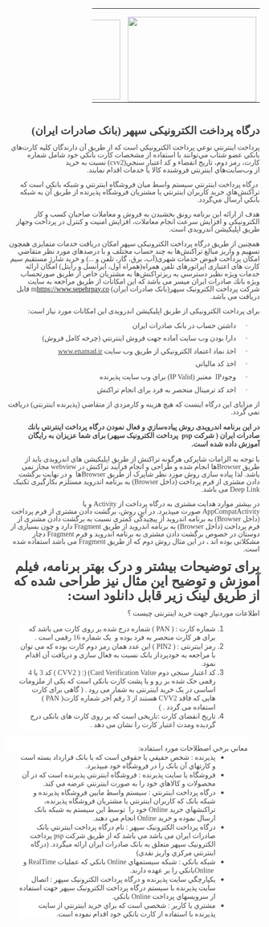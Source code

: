 <html>

<head>
<meta http-equiv=Content-Type content="text/html; charset=utf-8">
<meta name=Generator content="Microsoft Word 15 (filtered)">

</head>

<body lang=EN-US link="#0563C1" vlink="#954F72" style='word-wrap:break-word'>

<div dir"rtl"> 
<div class=WordSection1>

<div align=right>

<table class=MsoTableGrid dir=rtl border=0 cellspacing=0 cellpadding=0
 width=334 style='width:250.8pt;border-collapse:collapse;border:none'>
 <tr style='height:90.0pt; border: none;'>
  <td width=256 style='width:117.05pt; padding:
  0cm 5.4pt 0cm 5.4pt;height:90.0pt border: none;'>
  <p class=MsoNormal align=center dir=RTL style='margin-bottom:0cm;text-align:
  center;line-height:normal;direction:rtl;unicode-bidi:embed'><span dir=LTR
  style='font-size:10.5pt;font-family:IRANSans;color:#444444'><img width=256
  height=170 id="Picture 1"
  src="https://user-images.githubusercontent.com/10990724/135032897-8e6e2171-10f8-4737-97d3-90ddd617252d.jpg"></span></p>
  </td>
  <td width=178 style='width:133.75pt;border-right:
  none;padding:0cm 5.4pt 0cm 5.4pt;height:90.0pt border: none;'>
  <p class=MsoNormal align=center dir=RTL style='margin-bottom:0cm;text-align:
  center;line-height:normal;direction:rtl;unicode-bidi:embed'><span dir=LTR
  style='font-size:10.5pt;font-family:IRANSans;color:#444444'><img width=318
  height=159 id="Picture 2"
  src="https://user-images.githubusercontent.com/10990724/135039067-ddd4a057-7cbe-45af-bb5f-2380d7c6d6bb.png"></span></p>
  </td>
 </tr>
</table>

</div>

<p class=MsoNormal dir=RTL style='text-align:right;direction:rtl;unicode-bidi:
embed'><span dir=LTR style='font-size:10.5pt;line-height:107%;font-family:IRANSans;
color:#444444'>&nbsp;</span></p>

<p class=MsoNormal dir=RTL style='text-align:right;direction:rtl;unicode-bidi:
embed'><b><span lang=FA style='font-size:16.0pt;line-height:107%;font-family:
IRANSans;color:#444444'>درگاه پرداخت الکترونیکی سپهر (بانک صادرات ایران)</span></b></p>

<p class=MsoNormal dir=RTL style='text-align:right;direction:rtl;unicode-bidi:
embed'><span lang=AR-SA style='font-size:10.5pt;line-height:107%;font-family:
IRANSans;color:#444444'>پرداخت</span><span lang=AR-SA style='font-size:10.5pt;
line-height:107%;font-family:"Cambria",serif;color:#444444'>&nbsp;</span><span
lang=AR-SA style='font-size:10.5pt;line-height:107%;font-family:IRANSans;
color:#444444'>اينترنتي</span><span lang=AR-SA style='font-size:10.5pt;
line-height:107%;font-family:"Cambria",serif;color:#444444'>&nbsp;</span><span
lang=AR-SA style='font-size:10.5pt;line-height:107%;font-family:IRANSans;
color:#444444'>نوعي</span><span lang=AR-SA style='font-size:10.5pt;line-height:
107%;font-family:"Cambria",serif;color:#444444'>&nbsp;</span><span lang=AR-SA
style='font-size:10.5pt;line-height:107%;font-family:IRANSans;color:#444444'>پرداخت</span><span
lang=AR-SA style='font-size:10.5pt;line-height:107%;font-family:"Cambria",serif;
color:#444444'>&nbsp;</span><span lang=AR-SA style='font-size:10.5pt;
line-height:107%;font-family:IRANSans;color:#444444'>الكترونيكي</span><span
lang=AR-SA style='font-size:10.5pt;line-height:107%;font-family:"Cambria",serif;
color:#444444'>&nbsp;</span><span lang=AR-SA style='font-size:10.5pt;
line-height:107%;font-family:IRANSans;color:#444444'>است</span><span
lang=AR-SA style='font-size:10.5pt;line-height:107%;font-family:"Cambria",serif;
color:#444444'>&nbsp;</span><span lang=AR-SA style='font-size:10.5pt;
line-height:107%;font-family:IRANSans;color:#444444'>كه از طريق آن دارندگان كليه
كارت‌هاي بانكي عضو</span><span lang=AR-SA style='font-size:10.5pt;line-height:
107%;font-family:"Cambria",serif;color:#444444'>&nbsp;</span><span lang=AR-SA
style='font-size:10.5pt;line-height:107%;font-family:IRANSans;color:#444444'>شتاب
مي‌توانند با</span><span lang=AR-SA style='font-size:10.5pt;line-height:107%;
font-family:"Cambria",serif;color:#444444'>&nbsp;</span><span lang=AR-SA
style='font-size:10.5pt;line-height:107%;font-family:IRANSans;color:#444444'>استفاده
از مشخصات كارت بانكي خود شامل شماره كارت،</span><span lang=AR-SA
style='font-size:10.5pt;line-height:107%;font-family:"Cambria",serif;
color:#444444'>&nbsp;</span><span lang=AR-SA style='font-size:10.5pt;
line-height:107%;font-family:IRANSans;color:#444444'>رمز دوم،</span><span
lang=AR-SA style='font-size:10.5pt;line-height:107%;font-family:"Cambria",serif;
color:#444444'>&nbsp;</span><span lang=AR-SA style='font-size:10.5pt;
line-height:107%;font-family:IRANSans;color:#444444'>تاريخ انقضاء</span><span
lang=AR-SA style='font-size:10.5pt;line-height:107%;font-family:"Cambria",serif;
color:#444444'>&nbsp;</span><span lang=AR-SA style='font-size:10.5pt;
line-height:107%;font-family:IRANSans;color:#444444'>و</span><span lang=AR-SA
style='font-size:10.5pt;line-height:107%;font-family:"Cambria",serif;
color:#444444'>&nbsp;</span><span lang=AR-SA style='font-size:10.5pt;
line-height:107%;font-family:IRANSans;color:#444444'>كد اعتبار سنجي(</span><span
dir=LTR style='font-size:10.5pt;line-height:107%;font-family:"Cambria",serif;
color:#444444'>cvv2</span><span dir=RTL></span><span lang=AR-SA
style='font-size:10.5pt;line-height:107%;font-family:IRANSans;color:#444444'><span
dir=RTL></span>) نسبت</span><span lang=AR-SA style='font-size:10.5pt;
line-height:107%;font-family:"Cambria",serif;color:#444444'>&nbsp;</span><span
lang=AR-SA style='font-size:10.5pt;line-height:107%;font-family:IRANSans;
color:#444444'>به</span><span lang=AR-SA style='font-size:10.5pt;line-height:
107%;font-family:"Cambria",serif;color:#444444'>&nbsp;</span><span lang=AR-SA
style='font-size:10.5pt;line-height:107%;font-family:IRANSans;color:#444444'>خريد
از</span><span lang=AR-SA style='font-size:10.5pt;line-height:107%;font-family:
"Cambria",serif;color:#444444'>&nbsp;</span><span lang=AR-SA style='font-size:
10.5pt;line-height:107%;font-family:IRANSans;color:#444444'>وب‌سايت‌هاي</span><span
lang=AR-SA style='font-size:10.5pt;line-height:107%;font-family:"Cambria",serif;
color:#444444'>&nbsp;</span><span lang=AR-SA style='font-size:10.5pt;
line-height:107%;font-family:IRANSans;color:#444444'>اينترنتي</span><span
lang=AR-SA style='font-size:10.5pt;line-height:107%;font-family:"Cambria",serif;
color:#444444'>&nbsp;</span><span lang=AR-SA style='font-size:10.5pt;
line-height:107%;font-family:IRANSans;color:#444444'>فروشنده كالا يا خدمات
اقدام نمايند.</span></p>

<p class=MsoNormal dir=RTL style='text-align:right;direction:rtl;unicode-bidi:
embed'><span lang=AR-SA style='font-size:10.5pt;line-height:107%;font-family:
"Cambria",serif;color:#444444'>&nbsp;</span><span lang=AR-SA style='font-size:
10.5pt;line-height:107%;font-family:IRANSans;color:#444444'>درگاه</span><span
lang=AR-SA style='font-size:10.5pt;line-height:107%;font-family:"Cambria",serif;
color:#444444'>&nbsp;</span><span lang=AR-SA style='font-size:10.5pt;
line-height:107%;font-family:IRANSans;color:#444444'>پرداخت اينترنتي</span><span
lang=AR-SA style='font-size:10.5pt;line-height:107%;font-family:"Cambria",serif;
color:#444444'>&nbsp;</span><span lang=AR-SA style='font-size:10.5pt;
line-height:107%;font-family:IRANSans;color:#444444'>سيستم</span><span
lang=AR-SA style='font-size:10.5pt;line-height:107%;font-family:"Cambria",serif;
color:#444444'>&nbsp;</span><span lang=AR-SA style='font-size:10.5pt;
line-height:107%;font-family:IRANSans;color:#444444'>واسط ميان فروشگاه</span><span
lang=AR-SA style='font-size:10.5pt;line-height:107%;font-family:"Cambria",serif;
color:#444444'>&nbsp;</span><span lang=AR-SA style='font-size:10.5pt;
line-height:107%;font-family:IRANSans;color:#444444'>اينترنتي</span><span
lang=AR-SA style='font-size:10.5pt;line-height:107%;font-family:"Cambria",serif;
color:#444444'>&nbsp;</span><span lang=AR-SA style='font-size:10.5pt;
line-height:107%;font-family:IRANSans;color:#444444'>و</span><span lang=AR-SA
style='font-size:10.5pt;line-height:107%;font-family:"Cambria",serif;
color:#444444'>&nbsp;</span><span lang=AR-SA style='font-size:10.5pt;
line-height:107%;font-family:IRANSans;color:#444444'>شبكه بانكي</span><span
lang=AR-SA style='font-size:10.5pt;line-height:107%;font-family:"Cambria",serif;
color:#444444'>&nbsp;</span><span lang=AR-SA style='font-size:10.5pt;
line-height:107%;font-family:IRANSans;color:#444444'>است</span><span
lang=AR-SA style='font-size:10.5pt;line-height:107%;font-family:"Cambria",serif;
color:#444444'>&nbsp;</span><span lang=AR-SA style='font-size:10.5pt;
line-height:107%;font-family:IRANSans;color:#444444'>كه تراكنش‌هاي خريد كاربران</span><span
lang=AR-SA style='font-size:10.5pt;line-height:107%;font-family:"Cambria",serif;
color:#444444'>&nbsp;</span><span lang=AR-SA style='font-size:10.5pt;
line-height:107%;font-family:IRANSans;color:#444444'>اينترنتي</span><span
lang=AR-SA style='font-size:10.5pt;line-height:107%;font-family:"Cambria",serif;
color:#444444'>&nbsp;</span><span lang=AR-SA style='font-size:10.5pt;
line-height:107%;font-family:IRANSans;color:#444444'>يا مشتريان فروشگاه پذيرنده
از طريق آن</span><span lang=AR-SA style='font-size:10.5pt;line-height:107%;
font-family:"Cambria",serif;color:#444444'>&nbsp;</span><span lang=AR-SA
style='font-size:10.5pt;line-height:107%;font-family:IRANSans;color:#444444'>به</span><span
lang=AR-SA style='font-size:10.5pt;line-height:107%;font-family:"Cambria",serif;
color:#444444'>&nbsp;</span><span lang=AR-SA style='font-size:10.5pt;
line-height:107%;font-family:IRANSans;color:#444444'>شبكه بانكي ارسال مي‌گردد</span><span
dir=LTR></span><span dir=LTR style='font-size:10.5pt;line-height:107%;
font-family:IRANSans;color:#444444'><span dir=LTR></span>.</span></p>

<p class=MsoNormal dir=RTL style='text-align:right;direction:rtl;unicode-bidi:
embed'><span lang=AR-SA style='font-size:10.5pt;line-height:107%;font-family:
IRANSans;color:#444444'>هدف از ارائه این برنامه رونق بخشيدن به فروش و معاملات صاحبان
کسب و کار الکترونیکی و افزايش سرعت انجام معاملات، افزايش امنيت و كنترل در
پرداخت وجه</span><span lang=AR-SA style='font-size:10.5pt;line-height:107%;
font-family:"Times New Roman",serif;color:#444444'>​</span><span lang=AR-SA
style='font-size:10.5pt;line-height:107%;font-family:IRANSans;color:#444444'>
از طریق اپلیکیشن اندرویدی است.</span></p>

<p class=MsoNormal dir=RTL style='text-align:right;direction:rtl;unicode-bidi:
embed'><span lang=AR-SA style='font-size:10.5pt;line-height:107%;font-family:
IRANSans;color:#444444'>همچنین از طریق درگاه پرداخت الکترونیکی سپهر امكان
دریافت خدمات متمایزی همچون تسهيم و واريز مبالغ تراكنش‌ها به چند حساب مختلف و با
درصدهاي مورد نظر متقاضي امکان پرداخت قبوض خدمات شهری(آب، برق، گاز، تلفن و ...)
و خرید شارژ مستقیم سیم کارت های اعتباری اپراتورهای تلفن همراه(همراه اول،
ایرانسل و رایتل) امكان ارائه خدمات ويژه نظير دسترسي به ريزتراكنش‌ها به مشتريان
خاص از طريق صورتحساب ويژه بانك صادرات ايران میسر می باشد که این امکانات از طریق
مراجعه به سایت شرکت پرداخت الکترونیک سپهر(بانک صادرات ایران) </span><span
style='font-size:10.5pt;line-height:107%;font-family:IRANSans;color:#444444'><a
href="https://www.sepehrpay.co"><span dir=LTR>https://www.sepehrpay.co</span></a></span><span
dir=LTR style='font-size:10.5pt;line-height:107%;font-family:"Cambria",serif;
color:#444444'>m</span><span dir=RTL></span><span style='font-size:10.5pt;
line-height:107%;font-family:IRANSans;color:#444444'><span dir=RTL></span> <span
lang=AR-SA>قابل دریافت می باشد.</span></span></p>

<p class=MsoNormal dir=RTL style='text-align:right;direction:rtl;unicode-bidi:
embed'><span lang=AR-SA style='font-size:10.5pt;line-height:107%;font-family:
IRANSans;color:#444444'>برای پرداخت الکترونیکی از طریق اپلیکیشن اندرویدی این امکانات
مورد نیاز است:</span></p>

<p class=MsoListParagraphCxSpFirst dir=RTL style='margin-top:0cm;margin-right:
36.0pt;margin-bottom:8.0pt;margin-left:0cm;text-align:right;text-indent:-18.0pt;
direction:rtl;unicode-bidi:embed'><span style='font-size:10.5pt;line-height:
107%;font-family:Symbol;color:#444444'>·<span style='font:7.0pt "Times New Roman"'>&nbsp;&nbsp;&nbsp;&nbsp;&nbsp;&nbsp;&nbsp;
</span></span><span dir=RTL></span><span lang=AR-SA style='font-size:10.5pt;
line-height:107%;font-family:IRANSans;color:#444444'>داشتن حساب در بانک صادرات
ايران</span></p>

<p class=MsoListParagraphCxSpMiddle dir=RTL style='margin-top:0cm;margin-right:
36.0pt;margin-bottom:8.0pt;margin-left:0cm;text-align:right;text-indent:-18.0pt;
direction:rtl;unicode-bidi:embed'><span style='font-size:10.5pt;line-height:
107%;font-family:Symbol;color:#444444'>·<span style='font:7.0pt "Times New Roman"'>&nbsp;&nbsp;&nbsp;&nbsp;&nbsp;&nbsp;&nbsp;
</span></span><span dir=RTL></span><span lang=AR-SA style='font-size:10.5pt;
line-height:107%;font-family:IRANSans;color:#444444'>دارا بودن</span><span
lang=AR-SA style='font-size:10.5pt;line-height:107%;font-family:"Cambria",serif;
color:#444444'>&nbsp;</span><span lang=AR-SA style='font-size:10.5pt;
line-height:107%;font-family:IRANSans;color:#444444'>وب سايت آماده جهت فروش</span><span
lang=AR-SA style='font-size:10.5pt;line-height:107%;font-family:"Cambria",serif;
color:#444444'>&nbsp;</span><span lang=AR-SA style='font-size:10.5pt;
line-height:107%;font-family:IRANSans;color:#444444'>اينترنتي</span><span
lang=AR-SA style='font-size:10.5pt;line-height:107%;font-family:"Cambria",serif;
color:#444444'>&nbsp;</span><span lang=AR-SA style='font-size:10.5pt;
line-height:107%;font-family:IRANSans;color:#444444'>(‌چرخه کامل فروش)</span></p>

<p class=MsoListParagraphCxSpMiddle dir=RTL style='margin-top:0cm;margin-right:
36.0pt;margin-bottom:8.0pt;margin-left:0cm;text-align:right;text-indent:-18.0pt;
direction:rtl;unicode-bidi:embed'><span style='font-size:10.5pt;line-height:
107%;font-family:Symbol;color:#444444'>·<span style='font:7.0pt "Times New Roman"'>&nbsp;&nbsp;&nbsp;&nbsp;&nbsp;&nbsp;&nbsp;
</span></span><span dir=RTL></span><span lang=AR-SA style='font-size:10.5pt;
line-height:107%;font-family:IRANSans;color:#444444'>اخذ نماد اعتماد الکترونيکي
از طريق</span><span lang=AR-SA style='font-size:10.5pt;line-height:107%;
font-family:"Cambria",serif;color:#444444'>&nbsp;</span><span lang=AR-SA
style='font-size:10.5pt;line-height:107%;font-family:IRANSans;color:#444444'>وب
سايت</span><span dir=LTR></span><span lang=AR-SA dir=LTR style='font-size:10.5pt;
line-height:107%;font-family:IRANSans;color:#444444'><span dir=LTR></span> </span><span
dir=LTR><a href="http://www.enamad.ir"><span style='font-size:10.5pt;
line-height:107%;font-family:IRANSans;color:#444444;text-decoration:none'>www.enamad.ir</span></a></span></p>

<p class=MsoListParagraphCxSpMiddle dir=RTL style='margin-top:0cm;margin-right:
36.0pt;margin-bottom:8.0pt;margin-left:0cm;text-align:right;text-indent:-18.0pt;
direction:rtl;unicode-bidi:embed'><span style='font-size:10.5pt;line-height:
107%;font-family:Symbol;color:#444444'>·<span style='font:7.0pt "Times New Roman"'>&nbsp;&nbsp;&nbsp;&nbsp;&nbsp;&nbsp;&nbsp;
</span></span><span dir=RTL></span><span lang=AR-SA style='font-size:10.5pt;
line-height:107%;font-family:IRANSans;color:#444444'>اخذ کد مالیاتی</span></p>

<p class=MsoListParagraphCxSpMiddle dir=RTL style='margin-top:0cm;margin-right:
36.0pt;margin-bottom:8.0pt;margin-left:0cm;text-align:right;text-indent:-18.0pt;
direction:rtl;unicode-bidi:embed'><span style='font-size:10.5pt;line-height:
107%;font-family:Symbol;color:#444444'>·<span style='font:7.0pt "Times New Roman"'>&nbsp;&nbsp;&nbsp;&nbsp;&nbsp;&nbsp;&nbsp;
</span></span><span dir=RTL></span><span lang=AR-SA style='font-size:10.5pt;
line-height:107%;font-family:IRANSans;color:#444444'>وجود</span><span dir=LTR
style='font-size:10.5pt;line-height:107%;font-family:IRANSans;color:#444444'>IP</span><span
dir=LTR style='font-size:10.5pt;line-height:107%;font-family:"Cambria",serif;
color:#444444'>&nbsp;</span><span dir=LTR style='font-size:10.5pt;line-height:
107%;font-family:IRANSans;color:#444444'> </span><span lang=AR-SA
style='font-size:10.5pt;line-height:107%;font-family:IRANSans;color:#444444'>معتبر</span><span
dir=LTR></span><span dir=LTR style='font-size:10.5pt;line-height:107%;
font-family:IRANSans;color:#444444'><span dir=LTR></span> (IP Valid) </span><span
lang=AR-SA style='font-size:10.5pt;line-height:107%;font-family:IRANSans;
color:#444444'>براي</span><span lang=AR-SA style='font-size:10.5pt;line-height:
107%;font-family:"Cambria",serif;color:#444444'>&nbsp;</span><span lang=AR-SA
style='font-size:10.5pt;line-height:107%;font-family:IRANSans;color:#444444'>وب
سايت پذيرنده</span></p>

<p class=MsoListParagraphCxSpLast dir=RTL style='margin-top:0cm;margin-right:
36.0pt;margin-bottom:8.0pt;margin-left:0cm;text-align:right;text-indent:-18.0pt;
direction:rtl;unicode-bidi:embed'><span style='font-size:10.5pt;line-height:
107%;font-family:Symbol;color:#444444'>·<span style='font:7.0pt "Times New Roman"'>&nbsp;&nbsp;&nbsp;&nbsp;&nbsp;&nbsp;&nbsp;
</span></span><span dir=RTL></span><span lang=AR-SA style='font-size:10.5pt;
line-height:107%;font-family:IRANSans;color:#444444'>اخد کد ترمینال منحصر به
فرد برای انجام تراکنش</span></p>

<p class=MsoNormal dir=RTL style='text-align:right;direction:rtl;unicode-bidi:
embed'><span lang=AR-SA style='font-size:10.5pt;line-height:107%;font-family:
IRANSans;color:#444444'>از مزایای این درگاه اینست که هيچ هزينه و كارمزدي از
متقاضي (پذيرنده اينترنتي) دريافت نمي گردد</span><span dir=LTR></span><span
dir=LTR style='font-size:10.5pt;line-height:107%;font-family:IRANSans;
color:#444444'><span dir=LTR></span>.</span></p>

<p class=MsoNormal dir=RTL style='text-align:right;direction:rtl;unicode-bidi:
embed'><b><span lang=AR-SA style='font-family:IRANSans;color:#444444'>در این
برنامه اندرویدی روش پياده‌سازي</span></b><b><span lang=AR-SA style='font-family:
"Cambria",serif;color:#444444'>&nbsp;</span></b><b><span lang=AR-SA
style='font-family:IRANSans;color:#444444'>و</span></b><b><span lang=AR-SA
style='font-family:"Cambria",serif;color:#444444'>&nbsp;</span></b><b><span
lang=AR-SA style='font-family:IRANSans;color:#444444'>فعال نمودن</span></b><b><span
lang=AR-SA style='font-family:"Cambria",serif;color:#444444'>&nbsp;</span></b><b><span
lang=AR-SA style='font-family:IRANSans;color:#444444'>درگاه</span></b><b><span
lang=AR-SA style='font-family:"Cambria",serif;color:#444444'>&nbsp;</span></b><b><span
lang=AR-SA style='font-family:IRANSans;color:#444444'>پرداخت</span></b><b><span
lang=AR-SA style='font-family:"Cambria",serif;color:#444444'>&nbsp;</span></b><b><span
lang=AR-SA style='font-family:IRANSans;color:#444444'>اينترنتي</span></b><b><span
lang=AR-SA style='font-family:"Cambria",serif;color:#444444'>&nbsp;</span></b><b><span
lang=AR-SA style='font-family:IRANSans;color:#444444'>بانك صادرات ايران</span></b><b><span
lang=AR-SA style='font-family:"Cambria",serif;color:#444444'>&nbsp;</span></b><b><span
lang=AR-SA style='font-family:IRANSans;color:#444444'>(</span></b><b><span
lang=AR-SA style='font-family:"Cambria",serif;color:#444444'>&nbsp;</span></b><b><span
lang=AR-SA style='font-family:IRANSans;color:#444444'>شركت </span></b><span
dir=LTR></span><b><span dir=LTR style='font-family:IRANSans;color:#444444'><span
dir=LTR></span> psp</span></b><span dir=RTL></span><b><span lang=AR-SA
style='font-family:IRANSans;color:#444444'><span dir=RTL></span> پرداخت
الکترونیک سپهر) برای شما عزیزان به رایگان آموزش داده شده است.</span></b></p>

<p class=MsoNormal dir=RTL style='text-align:right;direction:rtl;unicode-bidi:
embed'><span lang=AR-SA style='font-size:10.5pt;line-height:107%;font-family:
IRANSans;color:#444444'>با توجه به الزامات شاپرکی هرگونه تراکنش از طریق
اپلیکیشن های اندرویدی باید از طریق </span><span dir=LTR style='font-size:10.5pt;
line-height:107%;font-family:IRANSans;color:#444444'>Browser</span><span
lang=AR-SA style='font-size:10.5pt;line-height:107%;font-family:IRANSans;
color:#444444'>ها انجام شده و طراحی و انجام فرایند تراکنش در </span><span
dir=LTR style='font-size:10.5pt;line-height:107%;font-family:IRANSans;
color:#444444'>webview</span><span dir=RTL></span><span lang=AR-SA
style='font-size:10.5pt;line-height:107%;font-family:IRANSans;color:#444444'><span
dir=RTL></span> مجاز نمی</span><span dir=LTR></span><span lang=AR-SA dir=LTR
style='font-size:10.5pt;line-height:107%;font-family:IRANSans;color:#444444'><span
dir=LTR></span> </span><span lang=AR-SA style='font-size:10.5pt;line-height:
107%;font-family:IRANSans;color:#444444'>باشد.</span><span dir=LTR></span><span
lang=AR-SA dir=LTR style='font-size:10.5pt;line-height:107%;font-family:IRANSans;
color:#444444'><span dir=LTR></span> </span><span lang=AR-SA style='font-size:
10.5pt;line-height:107%;font-family:IRANSans;color:#444444'>لذا پیاده سازی روش
مورد نظر شاپرک از طریق </span><span dir=LTR style='font-size:10.5pt;line-height:
107%;font-family:IRANSans;color:#444444'>Browser</span><span lang=AR-SA
style='font-size:10.5pt;line-height:107%;font-family:IRANSans;color:#444444'>ها</span><span
dir=LTR></span><span lang=AR-SA dir=LTR style='font-size:10.5pt;line-height:
107%;font-family:IRANSans;color:#444444'><span dir=LTR></span> </span><span
dir=RTL></span><span lang=AR-SA style='font-size:10.5pt;line-height:107%;
font-family:IRANSans;color:#444444'><span dir=RTL></span> و در نهایت برگشت دادن
مشتری از فرم پرداخت (داخل </span><span dir=LTR style='font-size:10.5pt;
line-height:107%;font-family:IRANSans;color:#444444'>Browser</span><span
dir=RTL></span><span lang=AR-SA style='font-size:10.5pt;line-height:107%;
font-family:IRANSans;color:#444444'><span dir=RTL></span>) به برنامه اندروید مستلزم
بکارگیری تکنیک </span><span dir=LTR style='font-size:10.5pt;line-height:107%;
font-family:IRANSans;color:#444444'>Deep Link</span><span dir=RTL></span><span
lang=AR-SA style='font-size:10.5pt;line-height:107%;font-family:IRANSans;
color:#444444'><span dir=RTL></span> می باشد.</span></p>

<p class=MsoNormal dir=RTL style='text-align:right;direction:rtl;unicode-bidi:
embed'><span lang=AR-SA style='font-size:10.5pt;line-height:107%;font-family:
IRANSans;color:#444444'>در بیشتر موارد هدایت مشتری به درگاه پرداخت از </span><span
dir=LTR style='font-size:10.5pt;line-height:107%;font-family:IRANSans;
color:#444444'>Activity</span><span dir=RTL></span><span lang=AR-SA
style='font-size:10.5pt;line-height:107%;font-family:IRANSans;color:#444444'><span
dir=RTL></span> و یا </span><span dir=LTR></span><span dir=LTR
style='font-size:10.5pt;line-height:107%;font-family:IRANSans;color:#444444'><span
dir=LTR></span> AppCompatActivity</span><span lang=AR-SA style='font-size:10.5pt;
line-height:107%;font-family:IRANSans;color:#444444'>صورت میپذیرد. در این روش،
برگشت دادن مشتری از فرم پرداخت (داخل </span><span dir=LTR style='font-size:
10.5pt;line-height:107%;font-family:IRANSans;color:#444444'>Browser</span><span
dir=RTL></span><span lang=AR-SA style='font-size:10.5pt;line-height:107%;
font-family:IRANSans;color:#444444'><span dir=RTL></span>) به برنامه اندروید از
پیچیدگی کمتری نسبت به برگشت دادن مشتری از فرم پرداخت (داخل </span><span
dir=LTR style='font-size:10.5pt;line-height:107%;font-family:IRANSans;
color:#444444'>Browser</span><span dir=RTL></span><span lang=AR-SA
style='font-size:10.5pt;line-height:107%;font-family:IRANSans;color:#444444'><span
dir=RTL></span>) به برنامه اندروید از طریق </span><span dir=LTR
style='font-size:10.5pt;line-height:107%;font-family:IRANSans;color:#444444'>Fragment</span><span
dir=RTL></span><span style='font-size:10.5pt;line-height:107%;font-family:IRANSans;
color:#444444'><span dir=RTL></span> <span lang=AR-SA>دارد و چون بسیاری از
دوستان در خصوص برگشت دادن مشتری به برنامه اندروید و فرم </span></span><span
dir=LTR style='font-size:10.5pt;line-height:107%;font-family:IRANSans;
color:#444444'>Fragment</span><span dir=RTL></span><span lang=AR-SA
style='font-size:10.5pt;line-height:107%;font-family:IRANSans;color:#444444'><span
dir=RTL></span> دچار مشکلاتی بوده اند ، در این مثال روش دوم که از طریق </span><span
dir=LTR style='font-size:10.5pt;line-height:107%;font-family:IRANSans;
color:#444444'>Fragment</span><span dir=RTL></span><span lang=AR-SA
style='font-size:10.5pt;line-height:107%;font-family:IRANSans;color:#444444'><span
dir=RTL></span> می باشد استفاده شده است.</span></p>

<p class=MsoNormal dir=RTL style='text-align:right;direction:rtl;unicode-bidi:
embed'><b><span lang=AR-SA style='font-size:20.0pt;line-height:107%;font-family:
IRANSans;color:#444444'>برای توضیحات بیشتر و درک بهتر برنامه، فیلم آموزش و
توضیح این مثال نیز طراحی شده که از طریق لینک زیر قابل دانلود است:</span></b></p>

<p class=MsoNormal dir=RTL style='text-align:right;direction:rtl;unicode-bidi:
embed'><span lang=AR-SA style='font-size:10.5pt;line-height:107%;font-family:
IRANSans;color:#444444'>اطلاعات موردنیاز جهت خرید اینترنتی چیست ؟</span></p>

<div dir="rtl">  
<ol style='margin-top:0cm' start=1 type=1>
 <li class=MsoNormal dir=RTL style='color:#444444;margin-right:36.0pt;
     margin-bottom:0cm;margin-left:0cm;text-align:right;line-height:normal;
     background:white;direction:rtl;unicode-bidi:embed'><span lang=AR-SA
     style='font-size:10.5pt;font-family:IRANSans'>شماره کارت</span><span
     dir=LTR></span><span dir=LTR style='font-size:10.5pt;font-family:IRANSans'><span
     dir=LTR></span> ( PAN ) : </span><span lang=AR-SA style='font-size:10.5pt;
     font-family:IRANSans'>شماره درج شده بر روی کارت می باشد که برای هر کارت
     منحصر به فرد بوده و  یک شماره 16 رقمی است .</span></li>
 <li class=MsoNormal dir=RTL style='color:#444444;margin-right:36.0pt;
     margin-bottom:0cm;margin-left:0cm;text-align:right;line-height:normal;
     background:white;direction:rtl;unicode-bidi:embed'><span lang=AR-SA
     style='font-size:10.5pt;font-family:IRANSans'>رمز اینترنتی</span><span
     dir=LTR></span><span dir=LTR style='font-size:10.5pt;font-family:IRANSans'><span
     dir=LTR></span> ( PIN2 ) : </span><span lang=AR-SA style='font-size:10.5pt;
     font-family:IRANSans'>این عدد همان رمز دوم کارت بوده که می توان با مراجعه
     به خودپرداز بانک نسبت به فعال سازی و دریافت آن اقدام نمود</span><span
     dir=LTR></span><span dir=LTR style='font-size:10.5pt;font-family:IRANSans'><span
     dir=LTR></span> .</span></li>
 <li class=MsoNormal dir=RTL style='color:#444444;margin-right:36.0pt;
     margin-bottom:0cm;margin-left:0cm;text-align:right;line-height:normal;
     background:white;direction:rtl;unicode-bidi:embed'><span lang=AR-SA
     style='font-size:10.5pt;font-family:IRANSans'>کد اعتبار سنجی دوم</span><span
     dir=LTR></span><span dir=LTR style='font-size:10.5pt;font-family:IRANSans'><span
     dir=LTR></span> ( CVV2 ) :) (Card Verification Value </span><span
     lang=AR-SA style='font-size:10.5pt;font-family:IRANSans'>کد 3 یا 4 رقمی حک
     شده بر رو و یا پشت کارت بانکی است که یکی از ملزومات اساسی در یک خرید
     اینترنتی به شمار می رود . ( گاهی برای کارت هایی که فاقد</span><span
     dir=LTR></span><span dir=LTR style='font-size:10.5pt;font-family:IRANSans'><span
     dir=LTR></span> CVV2 </span><span lang=AR-SA style='font-size:10.5pt;
     font-family:IRANSans'>هستند از 3 رقم آخر شماره کارت</span><span dir=LTR></span><span
     dir=LTR style='font-size:10.5pt;font-family:IRANSans'><span dir=LTR></span>
     ( PAN ) </span><span lang=AR-SA style='font-size:10.5pt;font-family:IRANSans'>استفاده
     می گردد . )</span></li>
 <li class=MsoNormal dir=RTL style='color:#444444;margin-right:36.0pt;
     margin-bottom:0cm;margin-left:0cm;text-align:right;line-height:normal;
     background:white;direction:rtl;unicode-bidi:embed'><span lang=AR-SA
     style='font-size:10.5pt;font-family:IRANSans'>تاریخ انقضای کارت :تاریخی
     است که بر روی کارت های بانکی درج گردیده ومدت اعتبار کارت را نشان می دهد .</span></li>
</ol>
  </div>
<p class=MsoNormal dir=RTL style='margin-top:0cm;margin-right:18.0pt;
margin-bottom:0cm;margin-left:0cm;text-align:right;line-height:normal;
background:white;direction:rtl;unicode-bidi:embed'><span lang=AR-SA
style='font-size:10.5pt;font-family:IRANSans;color:#444444'>&nbsp;</span></p>

<p class=MsoNormal dir=RTL style='margin-top:0cm;margin-right:18.0pt;
margin-bottom:0cm;margin-left:0cm;text-align:right;line-height:normal;
background:white;direction:rtl;unicode-bidi:embed'><span lang=AR-SA
style='font-size:10.5pt;font-family:IRANSans;color:#444444'>معاني برخي اصطلاحات
مورد استفاده:</span></p>

<div dir="rtl">  
<ul style='margin-top:0cm' type=disc>
 <li class=MsoNormal dir=RTL style='color:#444444;margin-right:36.0pt;
     margin-bottom:0cm;margin-left:0cm;text-align:right;line-height:normal;
     background:white;direction:rtl;unicode-bidi:embed'><span lang=AR-SA
     style='font-size:10.5pt;font-family:IRANSans'>پذيرنده : شخص حقيقي يا حقوقي
     است که با بانک قرارداد بسته است و کارتهاي آن بانک را در فروشگاه خود
     ميپذيرد</span><span dir=LTR></span><span dir=LTR style='font-size:10.5pt;
     font-family:IRANSans'><span dir=LTR></span>.</span></li>
 <li class=MsoNormal dir=RTL style='color:#444444;margin-right:36.0pt;
     margin-bottom:0cm;margin-left:0cm;text-align:right;line-height:normal;
     background:white;direction:rtl;unicode-bidi:embed'><span lang=AR-SA
     style='font-size:10.5pt;font-family:IRANSans'>فروشگاه يا سايت پذيرنده : فروشگاه
     اينترنتي پذيرنده است که در آن محصولات و کالاهاي خود را به صورت اينترنتي
     عرضه مي کند</span><span dir=LTR></span><span dir=LTR style='font-size:
     10.5pt;font-family:IRANSans'><span dir=LTR></span>.</span></li>
 <li class=MsoNormal dir=RTL style='color:#444444;margin-right:36.0pt;
     margin-bottom:0cm;margin-left:0cm;text-align:right;line-height:normal;
     background:white;direction:rtl;unicode-bidi:embed'><span lang=AR-SA
     style='font-size:10.5pt;font-family:IRANSans'>درگاه پرداخت اينترنتي :
     سيستم واسط مابين فروشگاه پذيرنده و شبکه بانک که کاربران اينترنتي يا
     مشتريان فروشگاه پذيرنده، تراکنشهاي خريد</span><span dir=LTR></span><span
     dir=LTR style='font-size:10.5pt;font-family:IRANSans'><span dir=LTR></span>
     Online </span><span lang=AR-SA style='font-size:10.5pt;font-family:IRANSans'>خود
     را  توسط اين سيستم به شبکه بانک ارسال نموده و خريد</span><span dir=LTR></span><span
     dir=LTR style='font-size:10.5pt;font-family:IRANSans'><span dir=LTR></span>
     Online </span><span lang=AR-SA style='font-size:10.5pt;font-family:IRANSans'>انجام
     مي دهند</span><span dir=LTR></span><span dir=LTR style='font-size:10.5pt;
     font-family:IRANSans'><span dir=LTR></span>.</span></li>
 <li class=MsoNormal dir=RTL style='color:#444444;margin-right:36.0pt;
     margin-bottom:0cm;margin-left:0cm;text-align:right;line-height:normal;
     background:white;direction:rtl;unicode-bidi:embed'><span lang=AR-SA
     style='font-size:10.5pt;font-family:IRANSans'>درگاه پرداخت الکترونیک سپهر
     : نام درگاه پرداخت اينترنتي بانک صادرات ایران می باشد مي باشد که از طریق
     شرکت </span><span dir=LTR style='font-size:10.5pt;font-family:"Cambria",serif'>psp</span><span
     dir=RTL></span><span lang=FA style='font-size:10.5pt;font-family:IRANSans'><span
     dir=RTL></span> پرداخت الکترونیک سپهر متعلق به بانک صادرات ایران ارائه
     میگردد</span><span lang=AR-SA style='font-size:10.5pt;font-family:IRANSans'>.
     (درگاه اينترنتي مركزي واريز نقدي)</span></li>
 <li class=MsoNormal dir=RTL style='color:#444444;margin-right:36.0pt;
     margin-bottom:0cm;margin-left:0cm;text-align:right;line-height:normal;
     background:white;direction:rtl;unicode-bidi:embed'><span lang=AR-SA
     style='font-size:10.5pt;font-family:IRANSans'>شبکه بانکي : شبکه سيستمهاي</span><span
     dir=LTR></span><span dir=LTR style='font-size:10.5pt;font-family:IRANSans'><span
     dir=LTR></span> Online </span><span lang=AR-SA style='font-size:10.5pt;
     font-family:IRANSans'>بانکي که عمليات</span><span dir=LTR></span><span
     dir=LTR style='font-size:10.5pt;font-family:IRANSans'><span dir=LTR></span>
     RealTime </span><span lang=AR-SA style='font-size:10.5pt;font-family:IRANSans'>و</span><span
     dir=LTR></span><span dir=LTR style='font-size:10.5pt;font-family:IRANSans'><span
     dir=LTR></span> Online </span><span lang=AR-SA style='font-size:10.5pt;
     font-family:IRANSans'>بانکي را بر عهده دارند</span><span dir=LTR></span><span
     dir=LTR style='font-size:10.5pt;font-family:IRANSans'><span dir=LTR></span>.</span></li>
 <li class=MsoNormal dir=RTL style='color:#444444;margin-right:36.0pt;
     margin-bottom:0cm;margin-left:0cm;text-align:right;line-height:normal;
     background:white;direction:rtl;unicode-bidi:embed'><span lang=AR-SA
     style='font-size:10.5pt;font-family:IRANSans'>يکپارچگي سايت پذيرنده و درگاه
     پرداخت الکترونیک سپهر : اتصال سايت پذيرنده با سيستم درگاه پرداخت الکترونیک
     سپهر جهت استفاده ار سرويسهاي پرداخت</span><span dir=LTR></span><span
     dir=LTR style='font-size:10.5pt;font-family:IRANSans'><span dir=LTR></span>
     Online </span><span lang=AR-SA style='font-size:10.5pt;font-family:IRANSans'>بانکي</span><span
     dir=LTR></span><span dir=LTR style='font-size:10.5pt;font-family:IRANSans'><span
     dir=LTR></span>.</span></li>
 <li class=MsoNormal dir=RTL style='color:#444444;margin-right:36.0pt;
     margin-bottom:0cm;margin-left:0cm;text-align:right;line-height:normal;
     background:white;direction:rtl;unicode-bidi:embed'><span lang=AR-SA
     style='font-size:10.5pt;font-family:IRANSans'>مشتري يا کاربر : شخصي است که
     براي خريد اينترنتي از سايت پذيرنده با استفاده از كارت بانكي خود اقدام
     نموده است</span><span dir=LTR></span><span dir=LTR style='font-size:10.5pt;
     font-family:IRANSans'><span dir=LTR></span>.</span></li>
</ul>
  </div>
<p class=MsoNormal dir=RTL style='text-align:right;direction:rtl;unicode-bidi:
embed'><span dir=LTR style='font-size:10.5pt;line-height:107%;font-family:IRANSans;
color:#444444'>&nbsp;</span></p>

</div>
</div>

</body>

</html>
